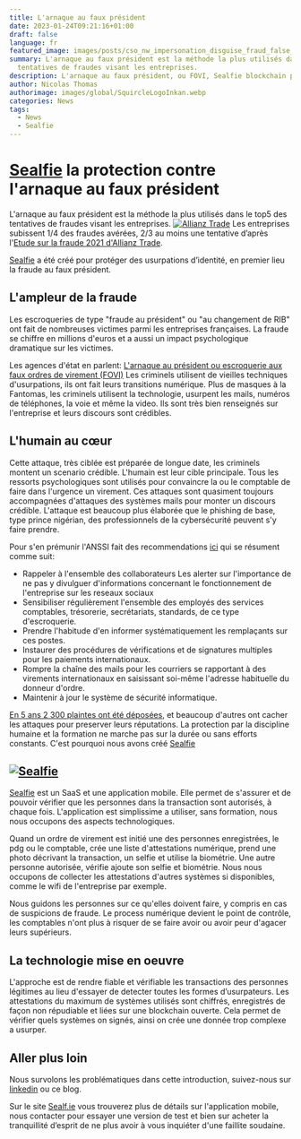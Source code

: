 ```yaml
---
title: L'arnaque au faux président
date: 2023-01-24T09:21:16+01:00
draft: false
language: fr
featured_image: images/posts/cso_nw_impersonation_disguise_fraud_false_identity_theft_by_alphaspirit_gettyimages-538465604_2400x1600-100811607-large.webp
summary: L'arnaque au faux président est la méthode la plus utilisés dans le top5 des
  tentatives de fraudes visant les entreprises.
description: L'arnaque au faux président, ou FOVI, Sealfie blockchain pour la sécurité.
author: Nicolas Thomas
authorimage: images/global/SquircleLogoInkan.webp
categories: News
tags:
  - News
  - Sealfie
---
```



# [Sealfie](https://sealf.ie/fr) la protection contre l'arnaque au faux président

L'arnaque au faux président est la méthode la plus utilisés dans le top5 des tentatives de fraudes visant les entreprises.
[![Allianz Trade](/images/Top5AllianzTrade.png )](https://www.allianz-trade.fr/actualites/etude-fraude-2021.html)
Les entreprises subissent 1/4 des fraudes avérées, 2/3 au moins une tentative d’après l'[Etude sur la fraude 2021 d'Allianz Trade](https://www.allianz-trade.fr/actualites/etude-fraude-2021.html).

<!-- <img src="/images/sealfie-logo.svg"
     alt="Sealfie Logo"
     style="margin-right: 5px; size: 20px;"  /> -->
[Sealfie](https://sealf.ie/fr) a été créé pour protéger des usurpations d’identité, en premier lieu la fraude au faux président.

## L'ampleur de la fraude

Les escroqueries de type "fraude au président" ou "au changement de RIB"  ont fait de nombreuses victimes parmi les entreprises françaises. La fraude se chiffre en millions d'euros et a aussi un impact psychologique dramatique sur les victimes.

Les agences d'état en parlent: [L'arnaque au président ou escroquerie aux faux ordres de virement (FOVI)](https://www.cybermalveillance.gouv.fr/tous-nos-contenus/fiches-reflexes/escroquerie-faux-ordres-virement-fovi)
Les criminels utilisent de vieilles techniques d'usurpations, ils ont fait leurs transitions numérique. Plus de masques à la Fantomas, les criminels utilisent la technologie, usurpent les mails, numéros de téléphones, la voie et même la video. Ils sont très bien renseignés sur l'entreprise et leurs discours sont crédibles.

## L'humain au cœur

Cette attaque, très ciblée est préparée de longue date, les criminels montent un scenario crédible. L'humain est leur cible principale. Tous les ressorts psychologiques sont utilisés pour convaincre la ou le comptable de faire dans l'urgence un virement. Ces attaques sont quasiment toujours accompagnées d'attaques des systèmes mails pour monter un discours crédible. L'attaque est beaucoup plus élaborée que le phishing de base, type prince nigérian, des professionnels de la cybersécurité peuvent s'y faire prendre.

Pour s'en prémunir l'ANSSI fait des recommendations [ici](https://sisse.entreprises.gouv.fr/files_sisse/files/outils/fiches/fiched6_fovi.pdf) qui se résument comme suit:

- Rappeler à l'ensemble des collaborateurs Les alerter sur l'importance de ne pas y divulguer d'informations concernant le fonctionnement de l'entreprise sur les reseaux sociaux
- Sensibiliser régulièrement l'ensemble des employés des services comptables, trésorerie, secrétariats, standards, de ce type d'escroquerie.
- Prendre l'habitude d'en informer systématiquement les remplaçants sur ces postes.
- Instaurer des procédures de vérifications et de signatures multiples pour les paiements internationaux.
- Rompre la chaîne des mails pour les courriers se rapportant à des virements internationaux en saisissant soi-même l'adresse habituelle du donneur d'ordre.
- Maintenir à jour le système de sécurité informatique.

[En 5 ans 2 300 plaintes ont été déposées](https://www.morbihan.gouv.fr/Actions-de-l-Etat/Securite-et-protection-de-la-population/Securite-informatique/L-arnaque-au-president-ou-escroquerie-aux-faux-ordres-de-virement-FOVI), et beaucoup d'autres ont cacher les attaques pour preserver leurs réputations. La protection par la discipline humaine et la formation ne marche pas sur la durée ou sans efforts constants. C'est pourquoi nous avons créé [Sealfie](https://sealf.ie/fr)

## [![Sealfie](/images/sealfie-landscape.png)](https://sealf.ie/fr)

[Sealfie](https://sealf.ie/fr) est un SaaS et une application mobile. Elle permet de s'assurer et de pouvoir vérifier que les personnes dans la transaction sont autorisés, à chaque fois. L'application est simplissime a utiliser, sans formation, nous nous occupons des aspects technologiques.

Quand un ordre de virement est initié une des personnes enregistrées, le pdg ou le comptable, crée une liste d'attestations numérique, prend une photo décrivant la transaction, un selfie et utilise la biométrie. Une autre personne autorisée, vérifie ajoute son selfie et biométrie. Nous nous occupons de collecter les attestations d'autres systèmes si disponibles, comme le wifi de l'entreprise par exemple.

Nous guidons les personnes sur ce qu'elles doivent faire, y compris en cas de suspicions de fraude. Le process numérique devient le point de contrôle, les comptables n'ont plus à risquer de se faire avoir ou avoir peur d'agacer leurs supérieurs.

## La technologie mise en oeuvre

L'approche est de rendre fiable et vérifiable les transactions des personnes légitimes au lieu d'essayer de detecter toutes les formes d’usurpateurs. Les attestations du maximum de systèmes utilisés sont chiffrés, enregistrés de façon non répudiable et liées sur une blockchain ouverte. Cela permet de vérifier quels systèmes on signés, ainsi on crée une donnée trop complexe a usurper.

## Aller plus loin

Nous survolons les problématiques dans cette introduction, suivez-nous sur [linkedin](https://www.linkedin.com/company/inkan-link/) ou ce blog.

Sur le site [Sealf.ie](https://sealf.ie/fr) vous trouverez plus de détails sur l'application mobile, nous contacter pour essayer une version de test et bien sur acheter la tranquillité d’esprit de ne plus avoir à vous inquiéter d'une faillite soudaine.

